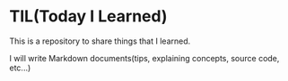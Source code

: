 # TIL(Today I Learned)
This is a repository to share things that I learned.

I will write Markdown documents(tips, explaining concepts, source code, etc...)
